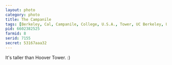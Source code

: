 ```yaml
---
layout: photo
category: photo
title: The Campanile
tags: [Berkeley, Cal, Campanile, College, U.S.A., Tower, UC Berkeley, UCB, bell, trees, Sather Tower, Canon 7D, CA, cycomachead, Michael Ball, Canon, 7D]
pid: 6602382525
farmid: 8
serid: 7155
secret: 53167aaa32
---
```



It's taller than Hoover Tower. :)
